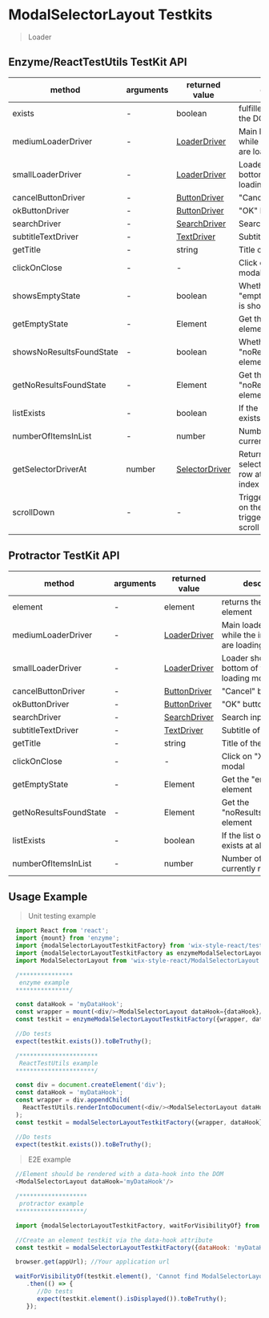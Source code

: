 # ModalSelectorLayout Testkits

> Loader

## Enzyme/ReactTestUtils TestKit API

| method                   | arguments | returned value                           | description                              |
| ------------------------ | --------- | ---------------------------------------- | ---------------------------------------- |
| exists                   | -         | boolean                                  | fulfilled if element in the DOM          |
| mediumLoaderDriver       | -         | [LoaderDriver](https://wix.github.io/wix-style-react/?selectedKind=Core&selectedStory=Loader&full=0&down=0&left=1&panelRight=0) | Main loader shown while the initial items are loading |
| smallLoaderDriver        | -         | [LoaderDriver](https://wix.github.io/wix-style-react/?selectedKind=Core&selectedStory=Loader&full=0&down=0&left=1&panelRight=0) | Loader shown at the bottom of the list while loading more items |
| cancelButtonDriver       | -         | [ButtonDriver](https://wix.github.io/wix-style-react/?selectedKind=Backoffice&selectedStory=Button&full=0&down=0&left=1&panelRight=0) | "Cancel" button                          |
| okButtonDriver           | -         | [ButtonDriver](https://wix.github.io/wix-style-react/?selectedKind=Backoffice&selectedStory=Button&full=0&down=0&left=1&panelRight=0) | "OK" button                              |
| searchDriver             | -         | [SearchDriver](https://wix.github.io/wix-style-react/?selectedKind=3.%20Inputs&selectedStory=3.9%20Search&full=0&down=0&left=1&panelRight=0) | Search input                             |
| subtitleTextDriver       | -         | [TextDriver](https://wix.github.io/wix-style-react/?selectedKind=Core&selectedStory=Text&full=0&down=0&left=1&panelRight=0) | Subtitle of the modal                    |
| getTitle                 | -         | string                                   | Title of the modal                       |
| clickOnClose             | -         | -                                        | Click on "X" button of modal             |
| showsEmptyState          | -         | boolean                                  | Whether the "emptyState" element is shown |
| getEmptyState            | -         | Element                                  | Get the "emptyState" element             |
| showsNoResultsFoundState | -         | boolean                                  | Whether the "noResultsFoundState" element is shown |
| getNoResultsFoundState   | -         | Element                                  | Get the "noResultsFoundState" element    |
| listExists               | -         | boolean                                  | If the list of items exists at all       |
| numberOfItemsInList      | -         | number                                   | Number of rows currently rendered        |
| getSelectorDriverAt      | number    | [SelectorDriver](https://wix.github.io/wix-style-react/?selectedKind=Core&selectedStory=Selector&full=0&down=0&left=1&panelRight=0) | Return the instance of selectorDriver for the row at the passed index |
| scrollDown               | -         | -                                        | Triggers "scroll" event on the list, needed to trigger the infinite scroll |

## Protractor TestKit API

| method                 | arguments | returned value                           | description                              |
| ---------------------- | --------- | ---------------------------------------- | ---------------------------------------- |
| element                | -         | element                                  | returns the driver element               |
| mediumLoaderDriver     | -         | [LoaderDriver](https://wix.github.io/wix-style-react/?selectedKind=Core&selectedStory=Loader&full=0&down=0&left=1&panelRight=0) | Main loader shown while the initial items are loading |
| smallLoaderDriver      | -         | [LoaderDriver](https://wix.github.io/wix-style-react/?selectedKind=Core&selectedStory=Loader&full=0&down=0&left=1&panelRight=0) | Loader shown at the bottom of the list while loading more items |
| cancelButtonDriver     | -         | [ButtonDriver](https://wix.github.io/wix-style-react/?selectedKind=Backoffice&selectedStory=Button&full=0&down=0&left=1&panelRight=0) | "Cancel" button                          |
| okButtonDriver         | -         | [ButtonDriver](https://wix.github.io/wix-style-react/?selectedKind=Backoffice&selectedStory=Button&full=0&down=0&left=1&panelRight=0) | "OK" button                              |
| searchDriver           | -         | [SearchDriver](https://wix.github.io/wix-style-react/?selectedKind=3.%20Inputs&selectedStory=3.9%20Search&full=0&down=0&left=1&panelRight=0) | Search input                             |
| subtitleTextDriver     | -         | [TextDriver](https://wix.github.io/wix-style-react/?selectedKind=Core&selectedStory=Text&full=0&down=0&left=1&panelRight=0) | Subtitle of the modal                    |
| getTitle               | -         | string                                   | Title of the modal                       |
| clickOnClose           | -         | -                                        | Click on "X" button of modal             |
| getEmptyState          | -         | Element                                  | Get the "emptyState" element             |
| getNoResultsFoundState | -         | Element                                  | Get the "noResultsFoundState" element    |
| listExists             | -         | boolean                                  | If the list of items exists at all       |
| numberOfItemsInList    | -         | number                                   | Number of rows currently rendered        |

## Usage Example

> Unit testing example

```javascript
  import React from 'react';
  import {mount} from 'enzyme';
  import {modalSelectorLayoutTestkitFactory} from 'wix-style-react/testkit';
  import {modalSelectorLayoutTestkitFactory as enzymeModalSelectorLayoutTestkitFactory} from 'wix-style-react/testkit/enzyme';
  import ModalSelectorLayout from 'wix-style-react/ModalSelectorLayout';

  /***************
   enzyme example
  ***************/

  const dataHook = 'myDataHook';
  const wrapper = mount(<div/><ModalSelectorLayout dataHook={dataHook}/></div>);
  const testkit = enzymeModalSelectorLayoutTestkitFactory({wrapper, dataHook});

  //Do tests
  expect(testkit.exists()).toBeTruthy();

  /**********************
   ReactTestUtils example
  **********************/

  const div = document.createElement('div');
  const dataHook = 'myDataHook';
  const wrapper = div.appendChild(
    ReactTestUtils.renderIntoDocument(<div/><ModalSelectorLayout dataHook={dataHook}/></div>, {dataHook})
  );
  const testkit = modalSelectorLayoutTestkitFactory({wrapper, dataHook});

  //Do tests
  expect(testkit.exists()).toBeTruthy();
```
> E2E example

```javascript
  //Element should be rendered with a data-hook into the DOM
  <ModalSelectorLayout dataHook='myDataHook'/>

  /*******************
   protractor example
  *******************/

  import {modalSelectorLayoutTestkitFactory, waitForVisibilityOf} from 'wix-style-react/testkit/protractor';

  //Create an element testkit via the data-hook attribute
  const testkit = modalSelectorLayoutTestkitFactory({dataHook: 'myDataHook'});

  browser.get(appUrl); //Your application url

  waitForVisibilityOf(testkit.element(), 'Cannot find ModalSelectorLayout')
     .then(() => {
        //Do tests
        expect(testkit.element().isDisplayed()).toBeTruthy();
     });

```
